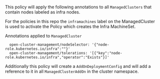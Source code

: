 This policy will apply the following annotations to all `ManagedClusters` that contain nodes labeled as infra nodes.

For the policies in this repo the `inframachines` label on the ManagedCluster is used to activate the Policy which creates the Infra MachineSet.  

Annotations applied to `ManagedCluster`
```
  open-cluster-management/nodeSelector: '{"node-role.kubernetes.io/infra":""}'
  open-cluster-management/tolerations: '[{"key":"node-role.kubernetes.io/infra","operator":"Exists"}]'
```

Additionally this policy will create a `AddOnDeploymentConfig` and will add a reference to it in all `ManagedClusterAddOn` in the cluster namespace.
